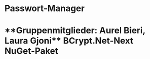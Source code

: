  <h1>Passwort-Manager<h1>
**Gruppenmitglieder: Aurel Bieri, Laura Gjoni**
BCrypt.Net-Next NuGet-Paket